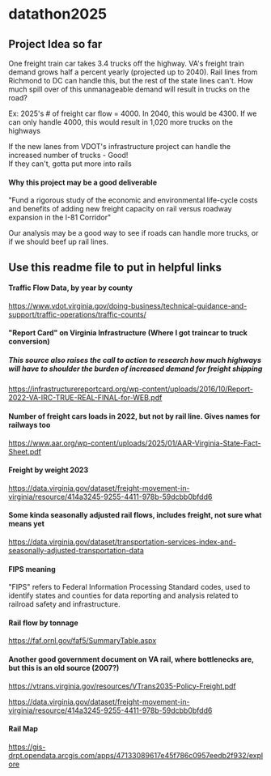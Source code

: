 # datathon2025

## Project Idea so far

One freight train car takes 3.4 trucks off the highway. VA's freight train demand grows half a percent yearly (projected up to 2040). Rail lines from Richmond to DC can handle this, but the rest of the state lines can't. How much spill over of this unmanageable demand will result in trucks on the road?

Ex: 2025's # of freight car flow = 4000. In 2040, this would be 4300. If we can only handle 4000, this would result in 1,020 more trucks on the highways

If the new lanes from VDOT's infrastructure project can handle the increased number of trucks - Good! 
<br>
If they can't, gotta put more into rails

#### Why this project may be a good deliverable

"Fund a rigorous study of the economic and environmental life-cycle costs and
benefits of adding new freight capacity on rail versus roadway expansion in the I-81 Corridor"

Our analysis may be a good way to see if roads can handle more trucks, or if we should beef up rail lines.




## Use this readme file to put in helpful links

#### Traffic Flow Data, by year by county
https://www.vdot.virginia.gov/doing-business/technical-guidance-and-support/traffic-operations/traffic-counts/

#### "Report Card" on Virginia Infrastructure (Where I got traincar to truck conversion)
##### This source also raises the call to action to research how much highways will have to shoulder the burden of increased demand for freight shipping
https://infrastructurereportcard.org/wp-content/uploads/2016/10/Report-2022-VA-IRC-TRUE-REAL-FINAL-for-WEB.pdf


#### Number of freight cars loads in 2022, but not by rail line. Gives names for railways too
https://www.aar.org/wp-content/uploads/2025/01/AAR-Virginia-State-Fact-Sheet.pdf
#### Freight by weight 2023
https://data.virginia.gov/dataset/freight-movement-in-virginia/resource/414a3245-9255-4411-978b-59dcbb0bfdd6
#### Some kinda seasonally adjusted rail flows, includes freight, not sure what means yet
https://data.virginia.gov/dataset/transportation-services-index-and-seasonally-adjusted-transportation-data
#### FIPS meaning
"FIPS" refers to Federal Information Processing Standard codes, used to identify states and counties for data reporting and analysis related to railroad safety and infrastructure. 
#### Rail flow by tonnage
https://faf.ornl.gov/faf5/SummaryTable.aspx

#### Another good government document on VA rail, where bottlenecks are, but this is an old source (2007?)
https://vtrans.virginia.gov/resources/VTrans2035-Policy-Freight.pdf

https://data.virginia.gov/dataset/freight-movement-in-virginia/resource/414a3245-9255-4411-978b-59dcbb0bfdd6

#### Rail Map
https://gis-drpt.opendata.arcgis.com/apps/47133089617e45f786c0957eedb2f932/explore

